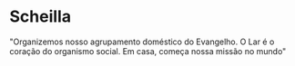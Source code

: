 # Scheilla
"Organizemos nosso agrupamento doméstico do Evangelho. O Lar é o coração do organismo social. Em casa, começa nossa missão no mundo"


